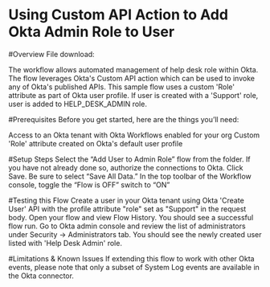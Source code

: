 # Using Custom API Action to Add Okta Admin Role to User

#Overview
File download: 

The workflow allows automated management of help desk role within Okta. The flow leverages Okta's Custom API action which can be used to invoke any of Okta's published APIs. This sample flow uses a custom 'Role' attribute as part of Okta user profile. If user is created with a 'Support' role, user is added to HELP_DESK_ADMIN role. 

#Prerequisites
Before you get started, here are the things you’ll need:

Access to an Okta tenant with Okta Workflows enabled for your org
Custom 'Role' attribute created on Okta's default user profile

#Setup Steps
Select the “Add User to Admin Role” flow from the folder.
If you have not already done so, authorize the connections to Okta.
Click Save. Be sure to select “Save All Data.”
In the top toolbar of the Workflow console, toggle the “Flow is OFF” switch to “ON”

#Testing this Flow
Create a user in your Okta tenant using Okta 'Create User' API with the profile attribute "role" set as "Support" in the request body.
Open your flow and view Flow History. You should see a successful flow run.
Go to Okta admin console and review the list of administrators under Security -> Administrators tab.
You should see the newly created user listed with 'Help Desk Admin' role.

#Limitations & Known Issues
If extending this flow to work with other Okta events, please note that only a subset of System Log events are available in the Okta connector.
